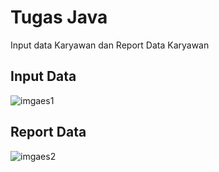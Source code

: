 # Tugas Java
Input data Karyawan dan Report Data Karyawan

## Input Data

![imgaes1](https://user-images.githubusercontent.com/46918429/51655077-9d571f00-1fcd-11e9-81d3-2b3b7f5c82a2.JPG)


## Report Data

![imgaes2](https://user-images.githubusercontent.com/46918429/51655134-d2637180-1fcd-11e9-9a27-a703ac610dd5.JPG)



